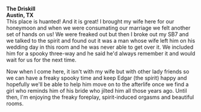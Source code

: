 **The Driskill**  
**Austin, TX**  
This place is huanted! And it is great! I brought my wife here for our honeymoon and when we were consumating our marriage we felt another set of hands on us! We were freaked out but then I broke out my SB7 and we talked to the spirit and found out it was a man whose wife left him on his wedding day in this room and he was never able to get over it. We included him for a spooky three-way and he said he'd always remember it and would wait for us for the next time. 

Now when I come here, it isn't with my wife but with other lady friends so we can have a freaky spooky time and keep Edgar (the spirit) happy and hopefully we'll be able to help him move on to the afterlife once we find a girl who reminds him of his bride who jilted him all those years ago. Until then, I'm enjoying the freaky foreplay, spirit-induced orgasms and beautiful rooms.
